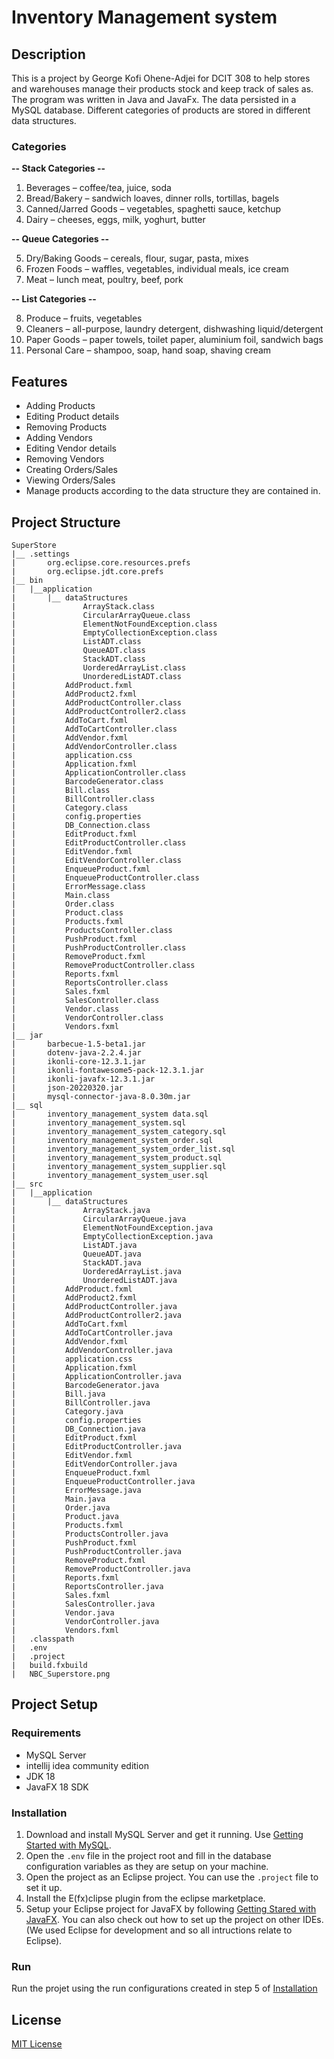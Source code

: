 # Inventory Management system

## Description

This is a project by George Kofi Ohene-Adjei for DCIT 308 to help stores and warehouses manage their products stock and keep track of sales as. The program was written in Java and JavaFx. The data persisted in a MySQL database.
Different categories of products are stored in different data structures.

### Categories

**-- Stack Categories --**

1. Beverages – coffee/tea, juice, soda
2. Bread/Bakery – sandwich loaves, dinner rolls, tortillas, bagels
3. Canned/Jarred Goods – vegetables, spaghetti sauce, ketchup
4. Dairy – cheeses, eggs, milk, yoghurt, butter

**-- Queue Categories --**

5. Dry/Baking Goods – cereals, flour, sugar, pasta, mixes
6. Frozen Foods – waffles, vegetables, individual meals, ice cream
7. Meat – lunch meat, poultry, beef, pork

**-- List Categories --**

8. Produce – fruits, vegetables
9. Cleaners – all-purpose, laundry detergent, dishwashing liquid/detergent
10. Paper Goods – paper towels, toilet paper, aluminium foil, sandwich bags
11. Personal Care – shampoo, soap, hand soap, shaving cream

## Features

- Adding Products
- Editing Product details
- Removing Products
- Adding Vendors
- Editing Vendor details
- Removing Vendors
- Creating Orders/Sales
- Viewing Orders/Sales
- Manage products according to the data structure they are contained in.

## Project Structure

```
SuperStore
|__ .settings
|       org.eclipse.core.resources.prefs
|       org.eclipse.jdt.core.prefs
|__ bin
|   |__application
|       |__ dataStructures
|               ArrayStack.class
|               CircularArrayQueue.class
|               ElementNotFoundException.class
|               EmptyCollectionException.class
|               ListADT.class
|               QueueADT.class
|               StackADT.class
|               UorderedArrayList.class
|               UnorderedListADT.class
|           AddProduct.fxml
|           AddProduct2.fxml
|           AddProductController.class
|           AddProductController2.class
|           AddToCart.fxml
|           AddToCartController.class
|           AddVendor.fxml
|           AddVendorController.class
|           application.css
|           Application.fxml
|           ApplicationController.class
|           BarcodeGenerator.class
|           Bill.class
|           BillController.class
|           Category.class
|           config.properties
|           DB_Connection.class
|           EditProduct.fxml
|           EditProductController.class
|           EditVendor.fxml
|           EditVendorController.class
|           EnqueueProduct.fxml
|           EnqueueProductController.class
|           ErrorMessage.class
|           Main.class
|           Order.class
|           Product.class
|           Products.fxml
|           ProductsController.class
|           PushProduct.fxml
|           PushProductController.class
|           RemoveProduct.fxml
|           RemoveProductController.class
|           Reports.fxml
|           ReportsController.class
|           Sales.fxml
|           SalesController.class
|           Vendor.class
|           VendorController.class
|           Vendors.fxml
|__ jar
|       barbecue-1.5-beta1.jar
|       dotenv-java-2.2.4.jar
|       ikonli-core-12.3.1.jar
|       ikonli-fontawesome5-pack-12.3.1.jar
|       ikonli-javafx-12.3.1.jar
|       json-20220320.jar
|       mysql-connector-java-8.0.30m.jar
|__ sql
|       inventory_management_system data.sql
|       inventory_management_system.sql
|       inventory_management_system_category.sql
|       inventory_management_system_order.sql
|       inventory_management_system_order_list.sql
|       inventory_management_system_product.sql
|       inventory_management_system_supplier.sql
|       inventory_management_system_user.sql
|__ src
|   |__application
|       |__ dataStructures
|               ArrayStack.java
|               CircularArrayQueue.java
|               ElementNotFoundException.java
|               EmptyCollectionException.java
|               ListADT.java
|               QueueADT.java
|               StackADT.java
|               UorderedArrayList.java
|               UnorderedListADT.java
|           AddProduct.fxml
|           AddProduct2.fxml
|           AddProductController.java
|           AddProductController2.java
|           AddToCart.fxml
|           AddToCartController.java
|           AddVendor.fxml
|           AddVendorController.java
|           application.css
|           Application.fxml
|           ApplicationController.java
|           BarcodeGenerator.java
|           Bill.java
|           BillController.java
|           Category.java
|           config.properties
|           DB_Connection.java
|           EditProduct.fxml
|           EditProductController.java
|           EditVendor.fxml
|           EditVendorController.java
|           EnqueueProduct.fxml
|           EnqueueProductController.java
|           ErrorMessage.java
|           Main.java
|           Order.java
|           Product.java
|           Products.fxml
|           ProductsController.java
|           PushProduct.fxml
|           PushProductController.java
|           RemoveProduct.fxml
|           RemoveProductController.java
|           Reports.fxml
|           ReportsController.java
|           Sales.fxml
|           SalesController.java
|           Vendor.java
|           VendorController.java
|           Vendors.fxml
|   .classpath
|   .env
|   .project
|   build.fxbuild
|   NBC_Superstore.png
```

## Project Setup

### Requirements

- MySQL Server
- intellij idea community edition
- JDK 18
- JavaFX 18 SDK

### Installation

1. Download and install MySQL Server and get it running. Use [Getting Started with MySQL](https://dev.mysql.com/doc/mysql-getting-started/en/).
2. Open the `.env` file in the project root and fill in the database configuration variables as they are setup on your machine.
3. Open the project as an Eclipse project. You can use the `.project` file to set it up.
4. Install the E(fx)clipse plugin from the eclipse marketplace.
5. Setup your Eclipse project for JavaFX by following [Getting Stared with JavaFX](https://openjfx.io/openjfx-docs/#IDE-Eclipse). You can also check out how to set up the project on other IDEs. (We used Eclipse for development and so all intructions relate to Eclipse).

### Run

Run the projet using the run configurations created in step 5 of [Installation](#installation)

## License

[MIT License](https://opensource.org/licenses/MIT)
